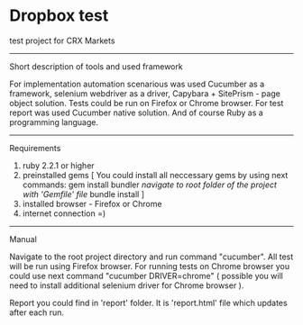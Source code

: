 Dropbox test
============

test project for CRX Markets

------
Short description of tools and used framework

  For implementation automation scenarious was used Cucumber as a framework, 
  selenium webdriver as a driver, Capybara + SitePrism - page object solution.
  Tests could be run on Firefox or Chrome browser.
  For test report was used Cucumber native solution.
  And of course Ruby as a programming language.

------
Requirements

1. ruby 2.2.1 or higher
2. preinstalled gems 
[ You could install all neccessary gems by using next commands:
gem install bundler
*navigate to root folder of the project with 'Gemfile' file*
bundle install ]
3. installed browser - Firefox or Chrome
4. internet connection =)

------
Manual

Navigate to the root project directory and run command "cucumber".
All test will be run using Firefox browser. 
For running tests on Chrome browser you could use next command "cucumber DRIVER=chrome" 
( possible you will need  to install additional selenium driver for Chrome browser ).

Report you could find in 'report' folder. It is 'report.html' file which updates after each run.
